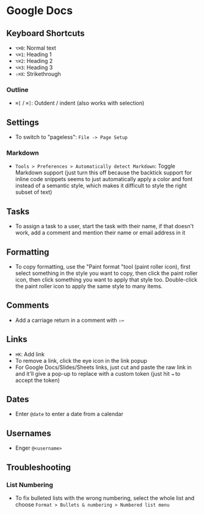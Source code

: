 # Google Docs

## Keyboard Shortcuts

- `⌥⌘0`: Normal text
- `⌥⌘1`: Heading 1
- `⌥⌘2`: Heading 2
- `⌥⌘3`: Heading 3
- `⇧⌘X`: Strikethrough

### Outline

- `⌘[` / `⌘]`: Outdent / indent (also works with selection)

## Settings

- To switch to "pageless": `File -> Page Setup`

### Markdown

- `Tools > Preferences > Automatically detect Markdown`: Toggle Markdown support (just turn this off because the backtick support for inline code snippets seems to just automatically apply a color and font instead of a semantic style, which makes it difficult to style the right subset of text)

## Tasks

- To assign a task to a user, start the task with their name, if that doesn't work, add a comment and mention their name or email address in it

## Formatting

- To copy formatting, use the "Paint format "tool (paint roller icon), first select something in the style you want to copy, then click the paint roller icon, then click something you want to apply that style too. Double-click the paint roller icon to apply the same style to many items.

## Comments

- Add a carriage return in a comment with `⇧↩`

## Links

- `⌘K`: Add link
- To remove a link, click the eye icon in the link popup
- For Google Docs/Slides/Sheets links, just cut and paste the raw link in and it'll give a pop-up to replace with a custom token (just hit `⇥` to accept the token)

## Dates

- Enter `@date` to enter a date from a calendar

## Usernames

- Enger `@<username>`

## Troubleshooting

### List Numbering

- To fix bulleted lists with the wrong numbering, select the whole list and choose `Format > Bullets & numbering > Numbered list menu`

